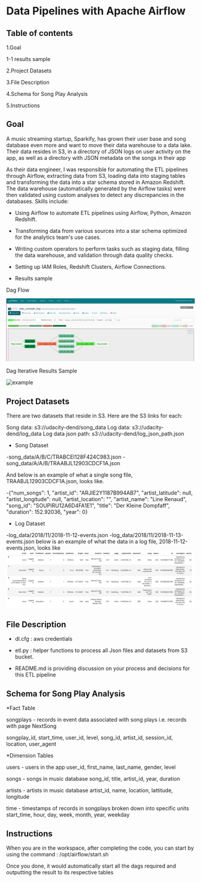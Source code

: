 Data Pipelines with Apache Airflow
==========================================
## Table of contents


1.Goal

1-1 results sample


2.Project Datasets

3.File Description

4.Schema for Song Play Analysis

5.Instructions


## Goal

A music streaming startup, Sparkify, has grown their user base and song database even more and want to move their data warehouse to a data lake. Their data resides in S3, in a directory of JSON logs on user activity on the app, as well as a directory with JSON metadata on the songs in their app

As their data engineer, I was responsible for automating the ETL pipelines through Airflow, extracting data from S3, loading data into staging tables and transforming the data into a star schema stored in Amazon Redshift. The data warehouse (automatically generated by the Airflow tasks) were then validated using custom analyses to detect any discrepancies in the databases. Skills include:

* Using Airflow to automate ETL pipelines using Airflow, Python, Amazon Redshift.

* Transforming data from various sources into a star schema optimized for the analytics team's use cases.

* Writing custom operators to perform tasks such as staging data, filling the data warehouse, and validation through data   quality checks.

* Setting up IAM Roles, Redshift Clusters, Airflow Connections.



- Results sample

 Dag Flow

![example](./Dag.png)






 Dag Iterative Results Sample 

![example](./Dag_Sample.png)



## Project Datasets

There are two datasets that reside in S3. Here are the S3 links for each:

Song data: s3://udacity-dend/song_data
Log data: s3://udacity-dend/log_data
Log data json path: s3://udacity-dend/log_json_path.json

* Song Dataset

-song_data/A/B/C/TRABCEI128F424C983.json
-song_data/A/A/B/TRAABJL12903CDCF1A.json

And below is an example of what a single song file, TRAABJL12903CDCF1A.json, looks like.

-{"num_songs": 1, "artist_id": "ARJIE2Y1187B994AB7", "artist_latitude": null, "artist_longitude": null, "artist_location": "", "artist_name": "Line Renaud", "song_id": "SOUPIRU12A6D4FA1E1", "title": "Der Kleine Dompfaff", "duration": 152.92036, "year": 0}

* Log Dataset

-log_data/2018/11/2018-11-12-events.json
-log_data/2018/11/2018-11-13-events.json
below is an example of what the data in a log file, 2018-11-12-events.json, looks like
![example](./log-data.png)





## File Description

- dl.cfg : aws credentials

- etl.py : helper functions to process all Json files and datasets from S3 bucket.


- README.md is  providing discussion on your process and decisions for this ETL pipeline



## Schema for Song Play Analysis



*Fact Table


songplays - records in event data associated with song plays i.e. records with page NextSong

songplay_id, start_time, user_id, level, song_id, artist_id, session_id, location, user_agent


*Dimension Tables


users - users in the app
user_id, first_name, last_name, gender, level

songs - songs in music database
song_id, title, artist_id, year, duration

artists - artists in music database
artist_id, name, location, lattitude, longitude

time - timestamps of records in songplays broken down into specific units
start_time, hour, day, week, month, year, weekday




## Instructions


When you are in the workspace, after completing the code, you can start by using the command : /opt/airflow/start.sh

Once you done, it would automatically start all the dags required and outputting the result to its respective tables
